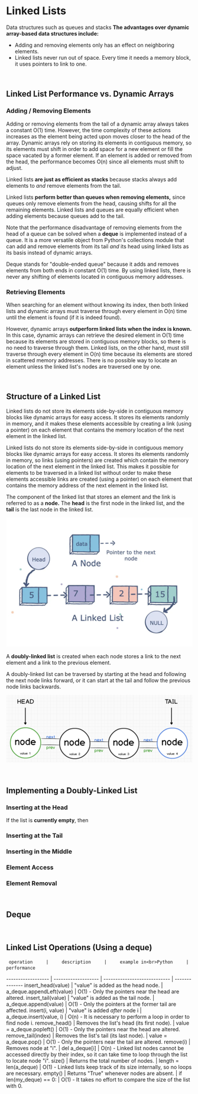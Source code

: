 # Linked Lists
Data structures such as queues and stacks 
**The advantages over dynamic array-based data structures include:**
* Adding and removing elements only has an effect on neighboring elements.
* Linked lists never run out of space. Every time it needs a memory block, it uses pointers to link to one.

&nbsp;
## Linked List Performance vs. Dynamic Arrays

### Adding / Removing Elements
Adding or removing elements from the tail of a dynamic array always takes a constant O(1) time. However, the time complexity of these actions increases as the element being acted upon moves closer to the head of the array. Dynamic arrays rely on storing its elements in contiguous memory, so its elements must shift in order to add space for a new element or fill the space vacated by a former element. If an element is added or removed from the head, the performance becomes O(n) since all elements must shift to adjust.

Linked lists **are just as efficient as stacks** because stacks always add elements to *and* remove elements from the tail.

Linked lists **perform better than queues when removing elements,** since queues only remove elements from the head, causing shifts for all the remaining elements. Linked lists and queues are equally efficient when adding elements because queues add to the tail.

Note that the performance disadvantage of removing elements from the head of a queue can be solved when a **deque** is implemented instead of a queue. It is a more versatile object from Python's collections module that can add and remove elements from its tail *and* its head using linked lists as its basis instead of dynamic arrays.

Deque stands for "double-ended queue" because it adds and removes elements from both ends in constant O(1) time. By using linked lists, there is never any shifting of elements located in contiguous memory addresses.

### Retrieving Elements
When searching for an element without knowing its index, then both linked lists and dynamic arrays must traverse through every element in O(n) time until the element is found (if it is indeed found).

However, dynamic arrays **outperform linked lists when the index is known.** In this case, dynamic arrays can retrieve the desired element in O(1) time because its elements are stored in contiguous memory blocks, so there is no need to traverse through them. Linked lists, on the other hand, must still traverse through every element in O(n) time because its elements are stored in scattered memory addresses. There is no possible way to locate an element unless the linked list's nodes are traversed one by one. 

&nbsp;
## Structure of a Linked List
Linked lists do not store its elements side-by-side in contiguous memory blocks like dynamic arrays for easy access. It stores its elements randomly in memory, and it makes these elements accessible by creating a link (using a pointer) on each element that contains the memory location of the next element in the linked list.

Linked lists do not store its elements side-by-side in contiguous memory blocks like dynamic arrays for easy access. It stores its elements randomly in memory, so links (using pointers) are created which contain the memory location of the next element in the linked list. This makes it possible for elements to be traversed in a linked list without order to make these elements accessible links are created (using a pointer) on each element that contains the memory address of the next element in the linked list.

The component of the linked list that stores an element and the link is referred to as a **node.** The **head** is the first node in the linked list, and the **tail** is the last node in the linked list.

![Image of a Linked List, and a Node](../images/linkedList_andNode.png)

A **doubly-linked list** is created when each node stores a link to the next element and a link to the previous element.

A doubly-linked list can be traversed by starting at the head and following the next node links forward, or it can start at the tail and follow the previous node links backwards.

![Image of a Doubly-Linked List](../images/doublyLinkedList.png)

&nbsp;
## Implementing a Doubly-Linked List

### Inserting at the Head

If the list is **currently empty**, then 

### Inserting at the Tail

### Inserting in the Middle

### Element Access

### Element Removal

&nbsp;
## Deque

&nbsp;
## Linked List Operations (Using a deque)
     operation     |     description     |     example in<br>Python     |  performance
------------------ | ------------------- | ---------------------------- | --------------
insert_head(value) | "value" is added as the head node. | a_deque.appendLeft(value) | O(1) - Only the pointers near the head are altered.
insert_tail(value) | "value" is added as the tail node. | a_deque.append(value) | O(1) - Only the pointers at the former tail are affected.
insert(i, value)   | "value" is added *after* node i | a_deque.insert(value, i) | O(n) - It is necessary to perform a loop in order to find node i.
remove_head()      | Removes the list's head (its first node). | value = a_deque.popleft() | O(1) - Only the pointers near the head are altered.
remove_tail(index) | Removes the list's tail (its last node). | value = a_deque.pop() | O(1) - Only the pointers near the tail are altered.
remove(i)          | Removes node at "i". | del a_deque[i] | O(n) - Linked list nodes cannot be accessed directly by their index, so it can take time to loop through the list to locate node "i".
size()             | Returns the total number of nodes. | length = len(a_deque) | O(1) - Linked lists keep track of its size internally, so no loops are necessary.
empty()            | Returns "True" whenever nodes are absent. | if len(my_deque) == 0: | O(1) - It takes no effort to compare the size of the list with 0.